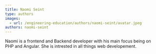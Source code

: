 ```yaml
---
title: Naomi Seint
type: authors
images:
  - url: /engineering-education/authors/naomi-seint/avatar.jpeg
authors: naomi-seint
---
```

Naomi is a frontend and  Backend developer with his main focus being on PHP and Angular. She is intrested in all things web developement.

